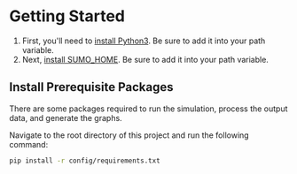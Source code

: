 <h1>Getting Started</h1>

1. First, you'll need to [install Python3](https://www.python.org/downloads/). Be sure to add it into your path variable.
2. Next, [install SUMO_HOME](https://sumo.dlr.de/docs/Installing/index.html). Be sure to add it into your path variable.

## Install Prerequisite Packages

There are some packages required to run the simulation, process the output data, and generate the graphs.

Navigate to the root directory of this project and run the following command:

```bash
pip install -r config/requirements.txt
```
